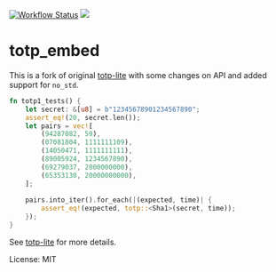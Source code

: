 [![Workflow Status](https://github.com/M4tsuri/totp_embed/actions/workflows/rust.yml/badge.svg)](https://github.com/M4tsuri/totp_embed/actions/workflows/rust.yml)
[![](https://img.shields.io/crates/v/totp_embed.svg)](https://crates.io/crates/totp_embed)

# totp_embed

This is a fork of original [totp-lite](https://github.com/fosskers/totp-lite) with some changes on API and added support for `no_std`.

```rust
fn totp1_tests() {
    let secret: &[u8] = b"12345678901234567890";
    assert_eq!(20, secret.len());
    let pairs = vec![
        (94287082, 59),
        (07081804, 1111111109),
        (14050471, 1111111111),
        (89005924, 1234567890),
        (69279037, 2000000000),
        (65353130, 20000000000),
    ];
    
    pairs.into_iter().for_each(|(expected, time)| {
        assert_eq!(expected, totp::<Sha1>(secret, time));
    });
}
```

See [totp-lite](https://github.com/fosskers/totp-lite) for more details.

License: MIT
